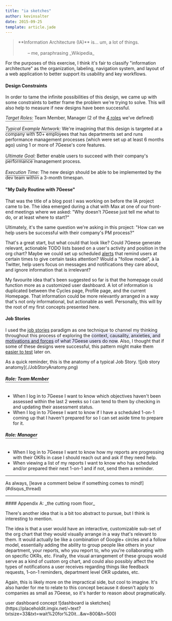```yaml
---
title: "ia sketches"
author: kevinsalter
date: 2015-09-25
template: article.jade
---
```


<blockquote>
    **Information Architecture (IA)** is... um, a lot of things.<br><br>
    <div style="margin-left: 30px;">– me, paraphrasing _Wikipedia_</div>
</blockquote>

For the purposes of this exercise, I think it's fair to classify "information architecture" as the organization, labeling, navigation system, and layout of a web application to better support its usability and key workflows.

<span class="more"></span>

#### Design Constraints

In order to tame the infinite possibilities of this design, we came up with some constraints to better frame the problem we're trying to solve.  This will also help to measure if new designs have been successful.

_<span style="border-bottom: 1px solid #555;padding-bottom: 2px;">Target Roles:</span>_ Team Member, Manager (2 of the [4 roles](https://7geese.atlassian.net/wiki/display/PD/Compiled+Workflows) we've defined)<br><br>
_<span style="border-bottom: 1px solid #555;padding-bottom: 2px;">Typical Example Network:</span>_ We're imagining that this design is targeted at a company with 50+ employees that has departments set and runs performance management processes (which were set up at least 6 months ago) using 1 or more of 7Geese's core features.<br><br>
_<span style="border-bottom: 1px solid #555;padding-bottom: 2px;">Ultimate Goal:</span>_ Better enable users to succeed with their company's performance management process.<br><br>
_<span style="border-bottom: 1px solid #555;padding-bottom: 2px;">Execution Time:</span>_ The new design should be able to be implemented by the dev team within a 3-month timespan.

#### "My Daily Routine with 7Geese"

That was the title of a blog post I was working on before the IA project came to be.  The idea emerged during a chat with Max at one of our front-end meetings where we asked: "Why doesn't 7Geese just tell me what to do, or at least where to start?"

Ultimately, it's the same question we're asking in this project: "How can we help users be successful with their company's PM process?"

That's a great start, but what could that look like?  Could 7Geese generate relevant, actionable TODO lists based on a user's activity and position in the org chart?  Maybe we could set up scheduled [alerts](http://sketches.kevinsalter.me/articles/2-1-on-1-alert/) that remind users at certain times to give certain tasks attention?  Would a "follow model", à la Twitter, help users focus on messages and notifications they care about, and ignore information that is irrelevant?

My favourite idea that's been suggested so far is that the homepage could function more as a customized user dashboard.  A lot of information is duplicated between the Cycles page, Profile page, and the current Homepage.  That information could be more relevantly arranged in a way that's not only informational, but actionable as well.  Personally, this will by the root of my first concepts presented here.

#### Job Stories

I used the [job stories](https://blog.intercom.io/using-job-stories-design-features-ui-ux/) paradigm as one technique to channel my thinking throughout this process of exploring the <span style="background: lavender;">context, causality, anxieties, and [motivations and forces](https://medium.com/the-job-to-be-done/5-tips-for-writing-a-job-story-7c9092911fc9#21ab) of what 7Geese users do now</span>.  Also, I thought that if some of these designs were successful, this pattern might make them [easier to test](https://robots.thoughtbot.com/test-driven-product-design) later on.

<span class="annotation">
    As a quick reminder, this is the anatomy of a typical Job Story.
</span>
![job story anatomy](./JobStoryAnatomy.png)

##### <span style="display: inline-block;border-bottom: 1px solid #555;padding-bottom: 2px;margin-bottom: 10px;">Role: Team Member</span>

- When I log in to 7Geese I want to know which objectives haven't been assessed within the last 2 weeks so I can tend to them by checking in and updating their assessment status.
- When I log in to 7Geese I want to know if I have a scheduled 1-on-1 coming up that I haven't prepared for so I can set aside time to prepare for it.

##### <span style="display: inline-block;border-bottom: 1px solid #555;padding-bottom: 2px;margin-bottom: 10px;">Role: Manager</span>

- When I log in to 7Geese I want to know how my reports are progressing with their OKRs in case I should reach out and ask if they need help.
- When viewing a list of my reports I want to know who has scheduled and/or prepared their next 1-on-1 and if not, send them a reminder.

<hr>
As always, [leave a comment below if something comes to mind!](#disqus_thread)
<hr>
#### Appendix A: _the cutting room floor_

There's another idea that is a bit too abstract to pursue, but I think is interesting to mention.

The idea is that a user would have an interactive, customizable sub-set of the org chart that they would visually arrange in a way that's relevant to them. It would actually be like a combination of Google+ circles and a follow model, essentially adding the ability to group people like others in your department, your reports, who you report to, who you're collaborating with on specific OKRs, etc.  Finally, the visual arrangement of these groups would serve as a kind of custom org chart, and could also possibly affect the types of notifications a user receives regarding things like feedback requests, 1-on-1 reminders, department level OKR updates, etc.

Again, this is likely more on the impractical side, but cool to imagine.  It's also harder for me to relate to this concept because it doesn't apply to companies as small as 7Geese, so it's harder to reason about pragmatically.

<p class="article-end"></p>

<span class="annotation">
    user dashboard concept
</span>
![dashboard ia sketches](https://placeholdit.imgix.net/~text?txtsize=33&txt=wait%20for%20it...&w=800&h=500)
